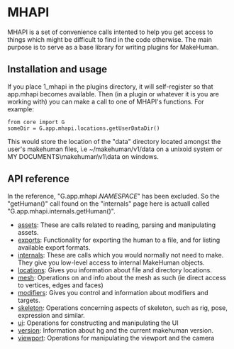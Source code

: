 # MHAPI

MHAPI is a set of convenience calls intented to help you get access to things which might be difficult to find in the code otherwise.
The main purpose is to serve as a base library for writing plugins for MakeHuman. 

## Installation and usage

If you place 1_mhapi in the plugins directory, it will self-register so that app.mhapi becomes available. Then (in a plugin or whatever
it is you are working with) you can make a call to one of MHAPI's functions. For example:

    from core import G
    someDir = G.app.mhapi.locations.getUserDataDir()

This would store the location of the "data" directory located amongst the user's makehuman files, i.e ~/makehuman/v1/data on a unixoid
system or MY DOCUMENTS\makehuman\v1\data on windows. 

## API reference

In the reference, "G.app.mhapi._NAMESPACE_" has been excluded. So the "getHuman()" call found on the "internals" page here is actuall called "G.app.mhapi.internals.getHuman()".

* [assets](docs/assets.md): These are calls related to reading, parsing and manipulating assets.
* [exports](docs/exports.md): Functionality for exporting the human to a file, and for listing available export formats. 
* [internals](docs/internals.md): These are calls which you would normally not need to make. They give you low-level access to internal MakeHuman objects. 
* [locations](docs/locations.md): Gives you information about file and directory locations. 
* [mesh](docs/mesh.md): Operations on and info about the mesh as such (ie direct access to vertices, edges and faces)
* [modifiers](docs/modifiers.md): Gives you control and information about modifiers and targets.
* [skeleton](docs/skeleton.md): Operations concerning aspects of skeleton, such as rig, pose, expression and similar.
* [ui](docs/ui.md): Operations for constructing and manipulating the UI
* [version](docs/version.md): Information about hg and the current makehuman version.
* [viewport](docs/viewport.md): Operations for manipulating the viewport and the camera

